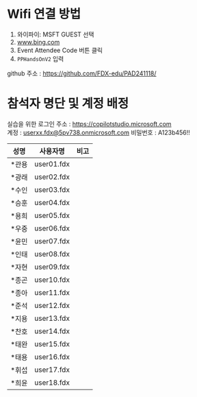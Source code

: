 # Wifi 연결 방법 
1. 와이파이:  MSFT GUEST 선택
2. www.bing.com
3. Event Attendee Code 버튼 클릭
4. `PPHandsOnV2` 입력

github 주소 : https://github.com/FDX-edu/PAD241118/


# 참석자 명단 및 계정 배정

실습을 위한 로그인 주소 : https://copilotstudio.microsoft.com </br>
계정 : userxx.fdx@5pv738.onmicrosoft.com 
비밀번호 : A123b456!!

|성명|사용자명|비고|
|---|---|---|
|*관용	|user01.fdx||
|*광래	|user02.fdx||
|*수인	|user03.fdx||
|*승훈	|user04.fdx||
|*용희	|user05.fdx||
|*우중	|user06.fdx||
|*윤민	|user07.fdx||
|*인태	|user08.fdx||
|*자현	|user09.fdx||
|*종곤	|user10.fdx||
|*종아	|user11.fdx||
|*준석	|user12.fdx||
|*지용	|user13.fdx||
|*찬호	|user14.fdx||
|*태완	|user15.fdx||
|*태용	|user16.fdx||
|*휘섭	|user17.fdx||
|*희윤	|user18.fdx||



